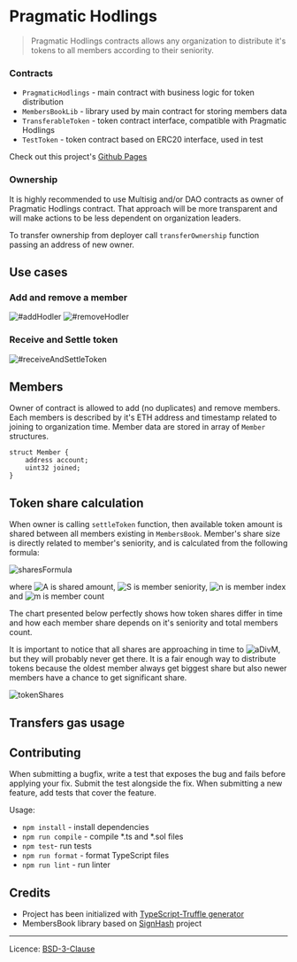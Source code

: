 # Pragmatic Hodlings
> Pragmatic Hodlings contracts allows any organization to distribute it's
tokens to all members according to their seniority.

### Contracts
* `PragmaticHodlings` - main contract with business logic for token distribution
* `MembersBookLib` - library used by main contract for storing members data
* `TransferableToken` - token contract interface, compatible with Pragmatic Hodlings
* `TestToken` - token contract based on ERC20 interface, used in test

Check out this project's [Github Pages](https://pragmaticcoders.github.io/pragmatic-hodlings/)

### Ownership
It is highly recommended to use Multisig and/or DAO contracts as owner of Pragmatic
Hodlings contract. That approach will be more transparent and will make actions to be
less dependent on organization leaders.

To transfer ownership from deployer call `transferOwnership` function passing an address
of new owner.

## Use cases

### Add and remove a member

![#addHodler](https://pragmaticcoders.github.io/pragmatic-hodlings/images/addHodler.png)
![#removeHodler](https://pragmaticcoders.github.io/pragmatic-hodlings/images/removeHodler.png)

### Receive and Settle token

![#receiveAndSettleToken](https://pragmaticcoders.github.io/pragmatic-hodlings/images/transferAndSettleToken.png)

## Members

Owner of contract is allowed to add (no duplicates) and remove members. Each members is
described by it's ETH address and timestamp related to joining to organization time.
Member data are stored in array of `Member` structures.

```Solidity
struct Member {
    address account;
    uint32 joined;
}
```

## Token share calculation

When owner is calling `settleToken` function, then available token amount is shared between all members
existing in `MembersBook`. Member's share size is directly related to member's seniority, and is
calculated from the following formula:

![sharesFormula](https://pragmaticcoders.github.io/pragmatic-hodlings/images/shareFormula.gif)

where
![A](https://pragmaticcoders.github.io/pragmatic-hodlings/images/a.gif) is shared amount,
![S](https://pragmaticcoders.github.io/pragmatic-hodlings/images/s.gif) is member seniority,
![n](https://pragmaticcoders.github.io/pragmatic-hodlings/images/n.gif) is member index and
![m](https://pragmaticcoders.github.io/pragmatic-hodlings/images/m.gif) is member count

The chart presented below perfectly shows how token shares differ in time and how each member share
depends on it's seniority and total members count.

It is important to notice that all shares are approaching in time to
![aDivM](https://pragmaticcoders.github.io/pragmatic-hodlings/images/aDivM.gif),
but they will probably never get there. It is a fair enough way to distribute tokens because the
oldest member always get biggest share but also newer members have a chance to get significant share.

![tokenShares](https://pragmaticcoders.github.io/pragmatic-hodlings/images/tokenShares.png)

## Transfers gas usage

## Contributing

When submitting a bugfix, write a test that exposes the bug and fails before applying
your fix. Submit the test alongside the fix. When submitting a new feature, add tests
that cover the feature.

Usage:
* `npm install` - install dependencies
* `npm run compile` - compile *.ts and *.sol files
* `npm test`- run tests
* `npm run format` - format TypeScript files
* `npm run lint` - run linter

## Credits
* Project has been initialized with [TypeScript-Truffle generator](https://github.com/pragmaticcoders/truffle-ts-generator)
* MembersBook library based on [SignHash](https://github.com/SignHash/signhash-contracts) project

***
Licence: [BSD-3-Clause](https://opensource.org/licenses/BSD-3-Clause)
